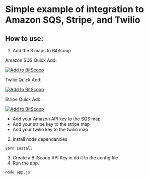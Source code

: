 # Simple example of integration to Amazon SQS, Stripe, and Twilio

## How to use:
1. Add the 3 maps to BitScoop

Amazon SQS Quick Add:

[![Add to BitScoop](https://assets.bitscoop.com/github/AddBitScoopXSmall.png)](https://bitscoop.com/maps/create?source=https://raw.githubusercontent.com/bitscooplabs/simple_example/master/maps/amazon_sqs.json)

Twilio Quick Add:

[![Add to BitScoop](https://assets.bitscoop.com/github/AddBitScoopXSmall.png)](https://bitscoop.com/maps/create?source=https://raw.githubusercontent.com/bitscooplabs/simple_example/master/maps/twilio.json)

Stripe Quick Add:

[![Add to BitScoop](https://assets.bitscoop.com/github/AddBitScoopXSmall.png)](https://bitscoop.com/maps/create?source=https://raw.githubusercontent.com/bitscooplabs/simple_example/master/maps/stripe.json)

   * Add your Amazon API key to the SQS map
   * Add your stripe key to the stripe map
   * Add your twilio key to the twilio map
2. Install node dependancies
~~~
yarn install
~~~
3. Create a BitScoop API Key in 
    dd it to the config file
5. Run the app.
~~~
node app.js
~~~
